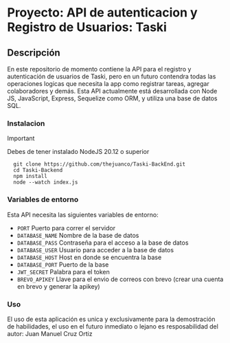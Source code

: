 # Proyecto: API de autenticacion y Registro de Usuarios: Taski


## Descripción

En este repositorio de momento contiene la API para el registro y autenticación de usuarios de Taski, pero en un futuro contendra todas las operaciones logicas que necesita la app como registrar tareas, agregar colaboradores y demás.
Esta API actualmente está desarrollada con Node JS, JavaScript, Express, Sequelize como ORM, y utiliza una base de datos SQL.

### Instalacion 
> [!IMPORTANT]
> Debes de tener instalado NodeJS 20.12 o superior

      git clone https://github.com/thejuanco/Taski-BackEnd.git
      cd Taski-Backend
      npm install
      node --watch index.js

### Variables de entorno
Esta API necesita las siguientes variables de entorno:
- `PORT` Puerto para correr el servidor
- `DATABASE_NAME` Nombre de la base de datos
- `DATABASE_PASS` Contraseña para el acceso a la base de datos
- `DATABASE_USER` Usuario para acceder a la base de datos
- `DATABASE_HOST` Host en donde se encuentra la base
- `DATABASE_PORT` Puerto de la base
- `JWT_SECRET` Palabra para el token
- `BREVO_APIKEY` Llave para el envio de correos con brevo (crear una cuenta en brevo y generar la apikey)

### Uso
El uso de esta aplicación es unica y exclusivamente para la demostración de habilidades, el uso en el futuro inmediato o lejano es resposabilidad del autor: Juan Manuel Cruz Ortiz
